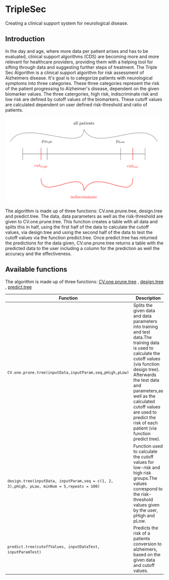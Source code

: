 # TripleSec
Creating a clinical support system for neurological disease.

## Introduction
In the day and age, where more data per patient arises and has to be evaluated, clinical support algorithms (CDS) are becoming more and more relevant for healthcare providers, providing them with a helping tool for sifting through data and suggesting further steps of treatment.
The Triple Sec Algorithm is a clinical support algorithm for risk assessment of Alzheimers disease.
It's goal is to categorize patients with neurological symptoms into three 
categories. These three categories represent the risk of the patient progressing 
to Alzheimer's disease, dependent on the given biomarker values.
The three catergories, high risk, indiscriminate risk and low risk are defined by 
cutoff values of the biomarkers. These cutoff values are calculated
dependent on user defined risk-threshold and ratio of patients.

![alt text](https://github.com/zaynabhammoud/TripleSec/blob/KAP/img/principle.png "principle")

The algorithm is made up of three functions: CV.one.prune.tree, design.tree and predict.tree.
The data, data parameters as well as the risk-threshold are given to CV.one.prune.tree. 
This function creates a table with all data and splits this in half, using the first half of the data to calculate the cutoff values, via 
design.tree and using the second half of the data to test the cutoff values via the function predict.tree.
Once predict.tree has returned the predictions for the data given, CV.one.prune.tree returns a table with the predicted data to the user including
a column for the prediction as well the accuracy and the effectiveness.

<!---# ## Publication
# More information and references can be found in the following papers:--->

## Available functions
The algorithm is made up of three functions: 
[CV.one.prune.tree](https://github.com/zaynabhammoud/TripleSec/blob/KAP/R/Code_CV_one_prune_tree.R) , 
[design.tree](https://github.com/zaynabhammoud/TripleSec/blob/KAP/R/Code_design_tree.R) ,
[predict.tree](Code_predict_tree.R)


| Function |Description|
| --------------- |-----------|
|`CV.one.prune.tree(inputData,inputParam,seq,pHigh,pLow)`|Splits the given data and data parameters into training and test data.The training data is used to calculate the cutoff values (via function design tree). Afterwards the test data and parameters,as well as the calculated cutoff values are used to predict the risk of each patient (via function predict tree).|
|`design.tree(inputData, inputParam,seq = c(1, 2, 3),pHigh, pLow, minNum = 5,repeats = 100)`|Function used to calculate the cutoff values for low-risk and high risk groups.The values correspond to the risk-threshold values given by the user, pHigh and pLow.|
|`predict.tree(cutoffValues, inputDataTest, inputParamTest)`| Predicts the risk of a patients conversion to alzheimers, based on the given data and cutoff values.|
